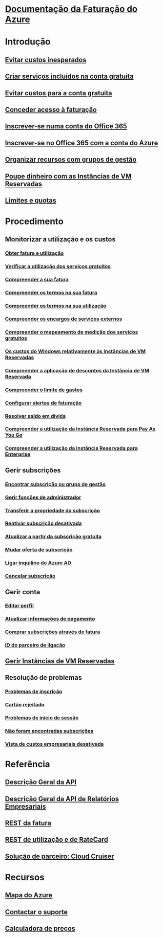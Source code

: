 
# [Documentação da Faturação do Azure](index.md)

# Introdução
## [Evitar custos inesperados](billing-getting-started.md)
## [Criar serviços incluídos na conta gratuita](billing-create-free-services-included-free-account.md)
## [Evitar custos para a conta gratuita](billing-avoid-charges-free-account.md)
## [Conceder acesso à faturação](billing-manage-access.md)
## [Inscrever-se numa conta do Office 365](billing-use-existing-office-365-account-azure-subscription.md)
## [Inscrever-se no Office 365 com a conta do Azure](billing-use-existing-azure-account-for-office-365-subscription.md)
## [Organizar recursos com grupos de gestão](billing-enterprise-mgmt-group-overview.md)
## [Poupe dinheiro com as Instâncias de VM Reservadas](billing-save-compute-costs-reservations.md)
## [Limites e quotas](../azure-subscription-service-limits.md?toc=/azure/billing/TOC.json)

# Procedimento
## Monitorizar a utilização e os custos
### [Obter fatura e utilização](billing-download-azure-invoice-daily-usage-date.md)
### [Verificar a utilização dos serviços gratuitos](billing-check-free-service-usage.md)
### [Compreender a sua fatura](billing-understand-your-bill.md)
### [Compreender os termos na sua fatura](billing-understand-your-invoice.md)
### [Compreender os termos na sua utilização](billing-understand-your-usage.md)
### [Compreender os encargos de serviços externos](billing-understand-your-azure-marketplace-charges.md)
### [Compreender o mapeamento de medição dos serviços gratuitos](billing-understand-free-service-meter-mapping.md)
### [Os custos do Windows relativamente às Instâncias de VM Reservadas](billing-reserved-instance-windows-software-costs.md)
### [Compreender a aplicação de descontos da Instância de VM Reservada](billing-understand-vm-reservation-charges.md)
### [Compreender o limite de gastos](billing-spending-limit.md)
### [Configurar alertas de faturação](billing-set-up-alerts.md)
### [Resolver saldo em dívida](billing-azure-subscription-past-due-balance.md)
### [Compreender a utilização da Instância Reservada para Pay As You Go](billing-understand-reserved-instance-usage.md)
### [Compreender a utilização da Instância Reservada para Enterprise](billing-understand-reserved-instance-usage-ea.md)

## Gerir subscrições
### [Encontrar subscrição ou grupo de gestão](billing-enterprise-mgmt-grp-find.md)
### [Gerir funções de administrador](billing-add-change-azure-subscription-administrator.md)
### [Transferir a propriedade da subscrição](billing-subscription-transfer.md)
### [Reativar subscrição desativada](billing-subscription-become-disable.md)
### [Atualizar a partir da subscrição gratuita](billing-upgrade-azure-subscription.md)
### [Mudar oferta de subscrição](billing-how-to-switch-azure-offer.md)
### [Ligar inquilino do Azure AD](../active-directory/active-directory-how-subscriptions-associated-directory.md?toc=/azure/billing/TOC.json)
### [Cancelar subscrição](billing-how-to-cancel-azure-subscription.md)
## Gerir conta
### [Editar perfil](billing-how-to-change-azure-account-profile.md)
### [Atualizar informações de pagamento](billing-how-to-change-credit-card.md)
### [Comprar subscrições através de fatura](billing-how-to-pay-by-invoice.md)
### [ID do parceiro de ligação](billing-partner-admin-link-started.md)
## [Gerir Instâncias de VM Reservadas](billing-manage-reserved-vm-instance.md)
## Resolução de problemas
### [Problemas de inscrição](https://support.microsoft.com/en-us/help/4042959)
### [Cartão rejeitado](https://support.microsoft.com/en-us/help/4042960)
### [Problemas de início de sessão](https://support.microsoft.com/en-us/help/4042961)
### [Não foram encontradas subscrições](billing-no-subscriptions-found.md)
### [Vista de custos empresariais desativada](billing-enterprise-mgmt-grp-troubleshoot-cost-view.md)

# Referência
## [Descrição Geral da API](billing-usage-rate-card-overview.md)
## [Descrição Geral da API de Relatórios Empresariais](billing-enterprise-api.md)
## [REST da fatura](/rest/api/billing)
## [REST de utilização e de RateCard](https://msdn.microsoft.com/library/azure/1ea5b323-54bb-423d-916f-190de96c6a3c)
## [Solução de parceiro: Cloud Cruiser](billing-usage-rate-card-partner-solution-cloudcruiser.md)

# Recursos
## [Mapa do Azure](https://azure.microsoft.com/roadmap/)
## [Contactar o suporte](../azure-supportability/how-to-create-azure-support-request.md)
## [Calculadora de preços](https://azure.microsoft.com/pricing/calculator/)
